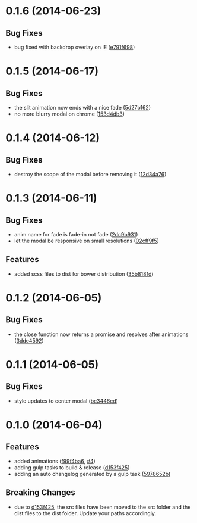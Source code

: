 <a name="0.1.6"></a>
# 0.1.6 (2014-06-23)


## Bug Fixes

- bug fixed with backdrop overlay on IE
 ([e791f698](https://github.com/ocombe/ocModal/commit/e791f698781ed6b58d7a2053a8254dceaccd4714))


<a name="0.1.5"></a>
# 0.1.5 (2014-06-17)


## Bug Fixes

- the slit animation now ends with a nice fade
 ([5d27b162](https://github.com/ocombe/ocModal/commit/5d27b1623cc770d6dc6b18ba0f7e66c41d646989))
- no more blurry modal on chrome
 ([153d4db3](https://github.com/ocombe/ocModal/commit/153d4db3a35c03ed2237a6d832f251903b6954a5))


<a name="0.1.4"></a>
# 0.1.4 (2014-06-12)


## Bug Fixes

- destroy the scope of the modal before removing it
 ([12d34a76](https://github.com/ocombe/ocModal/commit/12d34a76134531a6ec5bbf4b8e04392edb6cf84b))


<a name="0.1.3"></a>
# 0.1.3 (2014-06-11)


## Bug Fixes

- anim name for fade is fade-in not fade
 ([2dc9b931](https://github.com/ocombe/ocModal/commit/2dc9b93119356bad0f19b037e7ec9233fd505c5a))
- let the modal be responsive on small resolutions
 ([02cff9f5](https://github.com/ocombe/ocModal/commit/02cff9f54d94aecb165f8a469847bd7e759dc57a))


## Features

- added scss files to dist for bower distribution
 ([35b8181d](https://github.com/ocombe/ocModal/commit/35b8181d042e1562de9d6ca2568451c4191d83e0))


<a name="0.1.2"></a>
# 0.1.2 (2014-06-05)


## Bug Fixes

- the close function now returns a promise and resolves after animations
 ([3dde4592](https://github.com/ocombe/ocModal/commit/3dde4592bace1b836b2aa4dde8e3ee9a201e31f0))


<a name="0.1.1"></a>
# 0.1.1 (2014-06-05)


## Bug Fixes

- style updates to center modal
 ([bc3446cd](https://github.com/ocombe/ocModal/commit/bc3446cdac3e9f1bf32705814a189b6755b42da2))


<a name="0.1.0"></a>
# 0.1.0 (2014-06-04)


## Features

- added animations
 ([f99f4ba6](https://github.com/ocombe/ocModal/commit/f99f4ba66f808e3760ea67120792a5af6eace63d),
 [#4](https://github.com/ocombe/ocModal/issues/4))
- adding gulp tasks to build & release
 ([d153f425](https://github.com/ocombe/ocModal/commit/d153f425f0e375d9cd8a39ffbf93047c326eb2b0))
- adding an auto changelog generated by a gulp task
 ([5978652b](https://github.com/ocombe/ocModal/commit/5978652b883f14255ac63a0c1bda0af32a747bca))


## Breaking Changes

- due to [d153f425](https://github.com/ocombe/ocModal/commit/d153f425f0e375d9cd8a39ffbf93047c326eb2b0),
  the src files have been moved to the src folder and the dist files to the dist folder. Update your paths accordingly.

